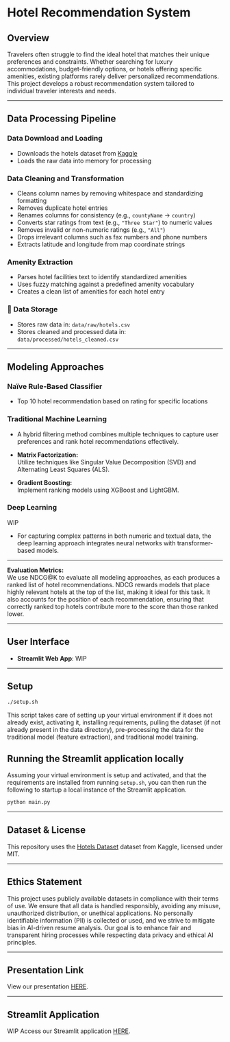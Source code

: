 
# Hotel Recommendation System

## Overview

Travelers often struggle to find the ideal hotel that matches their unique preferences and constraints. Whether searching for luxury accommodations, budget-friendly options, or hotels offering specific amenities, existing platforms rarely deliver personalized recommendations. This project develops a robust recommendation system tailored to individual traveler interests and needs.

---

## Data Processing Pipeline

### Data Download and Loading
- Downloads the hotels dataset from [Kaggle](https://www.kaggle.com/datasets/raj713335/tbo-hotels-dataset/data)
- Loads the raw data into memory for processing


### Data Cleaning and Transformation
- Cleans column names by removing whitespace and standardizing formatting
- Removes duplicate hotel entries
- Renames columns for consistency (e.g., `countyName` → `country`)
- Converts star ratings from text (e.g., `"Three Star"`) to numeric values
- Removes invalid or non-numeric ratings (e.g., `"All"`)
- Drops irrelevant columns such as fax numbers and phone numbers
- Extracts latitude and longitude from map coordinate strings

### Amenity Extraction
- Parses hotel facilities text to identify standardized amenities
- Uses fuzzy matching against a predefined amenity vocabulary
- Creates a clean list of amenities for each hotel entry


### 💾 Data Storage
- Stores raw data in: `data/raw/hotels.csv`
- Stores cleaned and processed data in: `data/processed/hotels_cleaned.csv`

---

## Modeling Approaches 

### Naïve Rule-Based Classifier
- Top 10 hotel recommendation based on rating for specific locations

### Traditional Machine Learning
- A hybrid filtering method combines multiple techniques to capture user preferences and rank hotel recommendations effectively.

- **Matrix Factorization:**  
  Utilize techniques like Singular Value Decomposition (SVD) and Alternating Least Squares (ALS).

- **Gradient Boosting:**  
  Implement ranking models using XGBoost and LightGBM.

### Deep Learning 
WIP
- For capturing complex patterns in both numeric and textual data, the deep learning approach integrates neural networks with transformer-based models. 

---

**Evaluation Metrics:**  
We use NDCG@K to evaluate all modeling approaches, as each produces a ranked list of hotel recommendations. NDCG rewards models that place highly relevant hotels at the top of the list, making it ideal for this task. It also accounts for the position of each recommendation, ensuring that correctly ranked top hotels contribute more to the score than those ranked lower. 

---

## User Interface

- **Streamlit Web App**: 
WIP

---

## Setup

```bash
./setup.sh
```

This script takes care of setting up your virtual environment if it does not already exist, activating it, installing requirements, pulling the dataset (if not already present in the data directory), pre-processing the data for the traditional model (feature extraction), and traditional model training.

## Running the Streamlit application locally

Assuming your virtual environment is setup and activated, and that the requirements are installed from running `setup.sh`,
you can then run the following to startup a local instance of the Streamlit application.

```bash
python main.py
```

---

## Dataset & License
This repository uses the [Hotels Dataset](https://www.kaggle.com/datasets/raj713335/tbo-hotels-dataset/data) dataset from Kaggle, licensed under MIT.

---

## **Ethics Statement**  

This project uses publicly available datasets in compliance with their terms of use. We ensure that all data is handled responsibly, avoiding any misuse, unauthorized distribution, or unethical applications. No personally identifiable information (PII) is collected or used, and we strive to mitigate bias in AI-driven resume analysis. Our goal is to enhance fair and transparent hiring processes while respecting data privacy and ethical AI principles.

---

## Presentation Link

View our presentation [HERE](https://docs.google.com/presentation/d/1f10f97H5Tj7s4oodW_kLxO4mKXoLSJzMlBV520TZrPM/edit?usp=sharing).

---

## Streamlit Application

WIP
Access our Streamlit application [HERE]().
